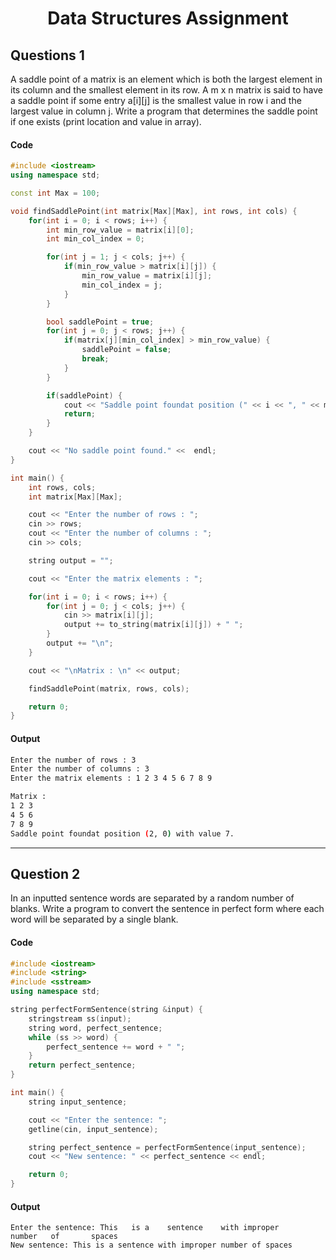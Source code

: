 <h1 align="center">Data Structures Assignment</h1>

## Questions 1
A saddle point of a matrix is an element which is both the largest element in its column and the smallest element in its row. A m x n matrix is said to have a saddle point if some entry a[i][j] is the smallest value in row i and the largest value in column j. Write a program that determines the saddle point if one exists (print location and value in array).

#### Code
``` cpp
#include <iostream>
using namespace std;

const int Max = 100;

void findSaddlePoint(int matrix[Max][Max], int rows, int cols) {
    for(int i = 0; i < rows; i++) {
        int min_row_value = matrix[i][0];
        int min_col_index = 0;

        for(int j = 1; j < cols; j++) {
            if(min_row_value > matrix[i][j]) {
                min_row_value = matrix[i][j];
                min_col_index = j;
            }
        }

        bool saddlePoint = true;
        for(int j = 0; j < rows; j++) {
            if(matrix[j][min_col_index] > min_row_value) {
                saddlePoint = false;
                break;
            }
        }

        if(saddlePoint) {
            cout << "Saddle point foundat position (" << i << ", " << min_col_index << ") with value " << min_row_value << "." << endl;
            return;
        }
    }

    cout << "No saddle point found." <<  endl;
}

int main() {
    int rows, cols;
    int matrix[Max][Max];

    cout << "Enter the number of rows : ";
    cin >> rows;
    cout << "Enter the number of columns : ";
    cin >> cols;

    string output = "";

    cout << "Enter the matrix elements : ";

    for(int i = 0; i < rows; i++) {
        for(int j = 0; j < cols; j++) {
            cin >> matrix[i][j];
            output += to_string(matrix[i][j]) + " ";
        }
        output += "\n";
    }

    cout << "\nMatrix : \n" << output;

    findSaddlePoint(matrix, rows, cols);

    return 0;
}
```

#### Output
``` bash
Enter the number of rows : 3
Enter the number of columns : 3
Enter the matrix elements : 1 2 3 4 5 6 7 8 9

Matrix : 
1 2 3 
4 5 6 
7 8 9 
Saddle point foundat position (2, 0) with value 7.
```

<hr>

## Question 2
In an inputted sentence words are separated by a random number of blanks. Write a program to convert the sentence in perfect form where each word will be separated by a single blank.

#### Code
``` cpp
#include <iostream>
#include <string>
#include <sstream>
using namespace std;

string perfectFormSentence(string &input) {
    stringstream ss(input);
    string word, perfect_sentence;
    while (ss >> word) {
        perfect_sentence += word + " ";
    }
    return perfect_sentence;
}

int main() {
    string input_sentence;

    cout << "Enter the sentence: ";
    getline(cin, input_sentence);

    string perfect_sentence = perfectFormSentence(input_sentence);
    cout << "New sentence: " << perfect_sentence << endl;

    return 0;
}
```

#### Output
```
Enter the sentence: This   is a    sentence    with improper       number   of       spaces
New sentence: This is a sentence with improper number of spaces 
```